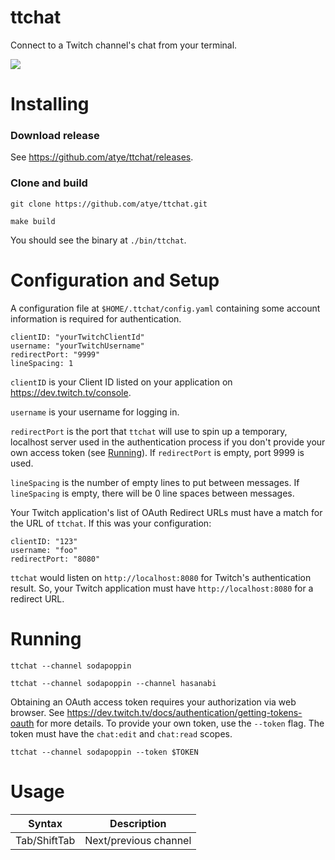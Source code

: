 # ttchat

Connect to a Twitch channel's chat from your terminal.

![](demo.gif)

# Installing

### Download release

See https://github.com/atye/ttchat/releases.

### Clone and build
```git clone https://github.com/atye/ttchat.git```

```make build```

You should see the binary at `./bin/ttchat`.

# Configuration and Setup

 A configuration file at `$HOME/.ttchat/config.yaml` containing some account information is required for authentication.

```
clientID: "yourTwitchClientId"
username: "yourTwitchUsername"
redirectPort: "9999"
lineSpacing: 1
```

`clientID` is your Client ID listed on your application on https://dev.twitch.tv/console.

`username` is your username for logging in.

`redirectPort` is the port that `ttchat` will use to spin up a temporary, localhost server used in the authentication process if you don't provide your own access token (see [Running](#running)). If `redirectPort` is empty, port 9999 is used.

`lineSpacing` is the number of empty lines to put between messages. If `lineSpacing` is empty, there will be 0 line spaces between messages.

Your Twitch application's list of OAuth Redirect URLs must have a match for the URL of `ttchat`. If this was your configuration:

```
clientID: "123"
username: "foo"
redirectPort: "8080"
```

`ttchat` would listen on `http://localhost:8080` for Twitch's authentication result. So, your Twitch application must have `http://localhost:8080` for a redirect URL.

# Running

`ttchat --channel sodapoppin`

`ttchat --channel sodapoppin --channel hasanabi`

Obtaining an OAuth access token requires your authorization via web browser. See https://dev.twitch.tv/docs/authentication/getting-tokens-oauth for more details. To provide your own token, use the `--token` flag. The token must have the `chat:edit` and `chat:read` scopes.

`ttchat --channel sodapoppin --token $TOKEN`

# Usage

| Syntax      | Description |
| ----------- | ----------- |
| Tab/ShiftTab      | Next/previous channel       |

